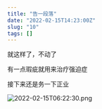```yaml
---
title: "告一段落"
date: "2022-02-15T14:23:00Z"
slug: "10"
tags: []
---
```

就这样了，不动了

有一点瑕疵就用来治疗强迫症

接下来还是务一下正业

![2022-02-15T06:22:30.png][1]


  [1]: http://42.192.117.142/usr/uploads/2022/02/940415381.png
